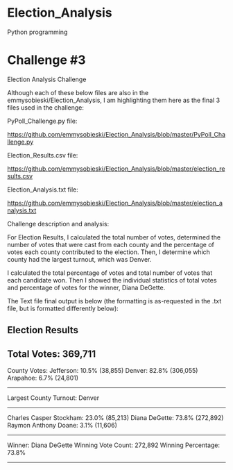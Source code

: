 # Election_Analysis
Python programming
# Challenge #3
Election Analysis Challenge

Although each of these below files are also in the emmysobieski/Election_Analysis, I am highlighting them here as the final 3 files used in the challenge: 

PyPoll_Challenge.py file:

https://github.com/emmysobieski/Election_Analysis/blob/master/PyPoll_Challenge.py

Election_Results.csv file:

https://github.com/emmysobieski/Election_Analysis/blob/master/election_results.csv 

Election_Analysis.txt file:

https://github.com/emmysobieski/Election_Analysis/blob/master/election_analysis.txt

Challenge description and analysis:

For Election Results, I calculated the total number of votes, determined the number of votes that were cast from each county and the percentage of votes each county contributed to the election. Then, I determine which county had the largest turnout, which was Denver. 

I calculated the total percentage of votes and total number of votes that each candidate won.  Then I showed the individual statistics of total votes and percentage of votes for the winner, Diana DeGette.

The Text file final output is below (the formatting is as-requested in the .txt file, but is formatted differently below):

Election Results
-------------------------
Total Votes: 369,711
-------------------------

County Votes:
Jefferson: 10.5% (38,855)
Denver: 82.8% (306,055)
Arapahoe: 6.7% (24,801)

-------------------------
Largest County Turnout: Denver

-------------------------

Charles Casper Stockham: 23.0% (85,213)
Diana DeGette: 73.8% (272,892)
Raymon Anthony Doane: 3.1% (11,606)

-------------------------
Winner: Diana DeGette
Winning Vote Count: 272,892
Winning Percentage: 73.8%

-------------------------
